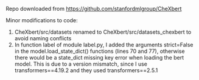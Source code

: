Repo downloaded from https://github.com/stanfordmlgroup/CheXbert

Minor modifications to code:

1) CheXbert/src/datasets renamed to CheXbert/src/datasets_chexbert to avoid naming conflicts
2) In function label of module label.py, I added the arguments strict=False in the model.load_state_dict()
functions (lines 70 and 77), otherwise there would be a state_dict missing key error when loading the bert model. This is due to a version mismatch, since I use transformers==4.19.2 and they used transformers==2.5.1